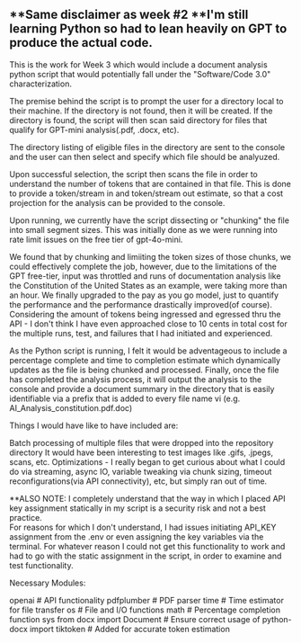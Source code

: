 **Same disclaimer as week #2
**I'm still learning Python so had to lean heavily on GPT to produce the actual code.
---


This is the work for Week 3 which would include a document analysis python script that would potentially fall under the "Software/Code 3.0" characterization.

The premise behind the script is to prompt the user for a directory local to their machine. If the directory is not found, then it will be created. If the directory is found, the script will then scan said directory for files that qualify for GPT-mini analysis(.pdf, .docx, etc).

The directory listing of eligible files in the directory are sent to the console and the user can then select and specify which file should be analyuzed.

Upon successful selection, the script then scans the file in order to understand the number of tokens that are contained in that file. This is done to provide a token/stream in and token/stream out estimate, so that a cost projection for the analysis can be provided to the console.

Upon running, we currently have the script dissecting or "chunking" the file into small segment sizes. This was initially done as we were running into rate limit issues on the free tier of gpt-4o-mini.

We found that by chunking and limiiting the token sizes of those chunks, we could effectively complete the job, however, due to the limitations of the GPT free-tier, input was throttled and runs of documentation analysis like the Constitution of the United States as an example, were taking more than an hour. We finally upgraded to the pay as you go model, just to quantify the performance and the performance drastically improved(of course). Considering the amount of tokens being ingressed and egressed thru the API - I don't think I have even approached close to 10 cents in total cost for the multiple runs, test, and failures that I had initiated and experienced.

As the Python script is running, I felt it would be adventageous to include a percentage complete and time to completion estimate which dynamically updates as the file is being chunked and processed. Finally, once the file has completed the analysis process, it will output the analysis to the console and provide a document summary in the directory that is easily identifiable via a prefix that is added to every file name vi (e.g. AI_Analysis_constitution.pdf.doc)

Things I would have like to have included are:

Batch processing of multiple files that were dropped into the repository directory It would have been interesting to test images like .gifs, .jpegs, scans, etc. Optimizations - I really began to get curious about what I could do via streaming, async IO, variable tweaking via chunk sizing, timeout reconfigurations(via API connectivity), etc, but simply ran out of time.

**ALSO NOTE: I completely understand that the way in which I placed API key assignment statically in my script is a security risk and not a best practice.  
For reasons for which I don't understand, I had issues initiating API_KEY assignment from the .env or even assigning the key variables via the terminal.  For whatever reason I could not get this functionality
to work and had to go with the static assignment in the script, in order to examine and test functionality.

Necessary Modules:

openai # API functionality
pdfplumber # PDF parser
time # Time estimator for file transfer
os # File and I/O functions
math # Percentage completion function
sys
from docx import Document  # Ensure correct usage of python-docx
import tiktoken  # Added for accurate token estimation

